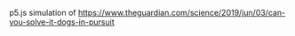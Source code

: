 p5.js simulation of https://www.theguardian.com/science/2019/jun/03/can-you-solve-it-dogs-in-pursuit
